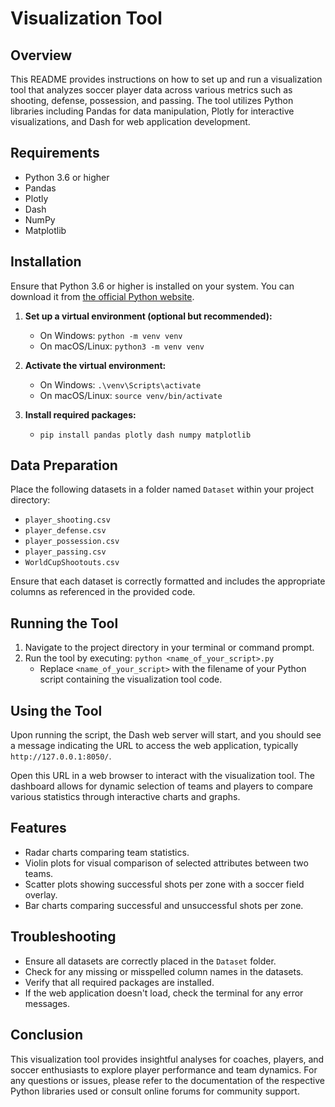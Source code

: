 # Visualization Tool 

## Overview
This README provides instructions on how to set up and run a visualization tool that analyzes soccer player data across various metrics such as shooting, defense, possession, and passing. The tool utilizes Python libraries including Pandas for data manipulation, Plotly for interactive visualizations, and Dash for web application development.

## Requirements
- Python 3.6 or higher
- Pandas
- Plotly
- Dash
- NumPy
- Matplotlib

## Installation
Ensure that Python 3.6 or higher is installed on your system. You can download it from [the official Python website](https://www.python.org/downloads/).

1. **Set up a virtual environment (optional but recommended):**
   - On Windows: `python -m venv venv`
   - On macOS/Linux: `python3 -m venv venv`

2. **Activate the virtual environment:**
   - On Windows: `.\venv\Scripts\activate`
   - On macOS/Linux: `source venv/bin/activate`

3. **Install required packages:**
   - `pip install pandas plotly dash numpy matplotlib`

## Data Preparation
Place the following datasets in a folder named `Dataset` within your project directory:
- `player_shooting.csv`
- `player_defense.csv`
- `player_possession.csv`
- `player_passing.csv`
- `WorldCupShootouts.csv`

Ensure that each dataset is correctly formatted and includes the appropriate columns as referenced in the provided code.

## Running the Tool
1. Navigate to the project directory in your terminal or command prompt.
2. Run the tool by executing: `python <name_of_your_script>.py`
   - Replace `<name_of_your_script>` with the filename of your Python script containing the visualization tool code.

## Using the Tool
Upon running the script, the Dash web server will start, and you should see a message indicating the URL to access the web application, typically `http://127.0.0.1:8050/`.

Open this URL in a web browser to interact with the visualization tool. The dashboard allows for dynamic selection of teams and players to compare various statistics through interactive charts and graphs.

## Features
- Radar charts comparing team statistics.
- Violin plots for visual comparison of selected attributes between two teams.
- Scatter plots showing successful shots per zone with a soccer field overlay.
- Bar charts comparing successful and unsuccessful shots per zone.

## Troubleshooting
- Ensure all datasets are correctly placed in the `Dataset` folder.
- Check for any missing or misspelled column names in the datasets.
- Verify that all required packages are installed.
- If the web application doesn't load, check the terminal for any error messages.

## Conclusion
This visualization tool provides insightful analyses for coaches, players, and soccer enthusiasts to explore player performance and team dynamics. For any questions or issues, please refer to the documentation of the respective Python libraries used or consult online forums for community support.
